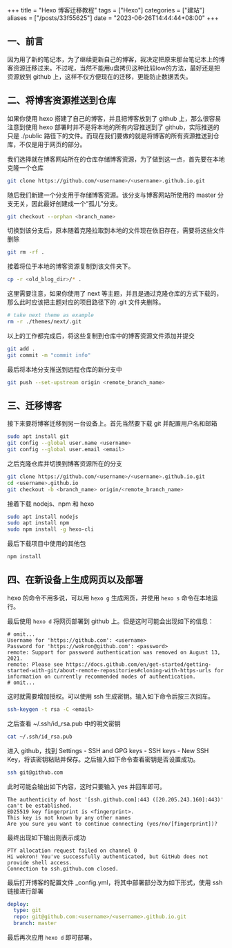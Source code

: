 +++
title = "Hexo 博客迁移教程"
tags = ["Hexo"]
categories = ["建站"]
aliases = ["/posts/33f55625"]
date = "2023-06-26T14:44:44+08:00"
+++
## 一、前言
因为用了新的笔记本，为了继续更新自己的博客，我决定把原来那台笔记本上的博客资源迁移过来。不过呢，当然不能用u盘拷贝这种比较low的方法，最好还是把资源放到 github 上，这样不仅方便现在的迁移，更能防止数据丢失。

<!-- more -->

## 二、将博客资源推送到仓库
如果你使用 hexo 搭建了自己的博客，并且把博客放到了 github 上，那么很容易注意到使用 hexo 部署时并不是将本地的所有内容推送到了 github，实际推送的只是 ./public 路径下的文件。而现在我们要做的就是将博客的所有资源推送到仓库，不仅是用于网页的部分。

我们选择就在博客网站所在的仓库存储博客资源，为了做到这一点，首先要在本地克隆一个仓库
```sh
git clone https://github.com/<username>/<username>.github.io.git
```

随后我们新建一个分支用于存储博客资源。该分支与博客网站所使用的 master 分支无关，因此最好创建成一个“孤儿”分支。
```sh
git checkout --orphan <branch_name>
```

切换到该分支后，原本随着克隆拉取到本地的文件现在依旧存在，需要将这些文件删除
```sh
git rm -rf .
```

接着将位于本地的博客资源复制到该文件夹下。
```sh
cp -r <old_blog_dir>/* .
```

这里需要注意，如果你使用了 next 等主题，并且是通过克隆仓库的方式下载的，那么此时应该把主题对应的项目路径下的 .git 文件夹删除。
```sh
# take next theme as example
rm -r ./themes/next/.git
```

以上的工作都完成后，将这些复制到仓库中的博客资源文件添加并提交
```sh
git add .
git commit -m "commit info"
```

最后将本地分支推送到远程仓库的新分支中
```sh
git push --set-upstream origin <remote_branch_name>
```

## 三、迁移博客
接下来要将博客迁移到另一台设备上。首先当然要下载 git 并配置用户名和邮箱
```sh
sudo apt install git
git config --global user.name <username>
git config --global user.email <email>
```

之后克隆仓库并切换到博客资源所在的分支
```sh
git clone https://github.com/<username>/<username>.github.io.git
cd <username>.github.io
git checkout -b <branch_name> origin/<remote_branch_name>
```

接着下载 nodejs、npm 和 hexo
```sh
sudo apt install nodejs
sudo apt install npm
sudo npm install -g hexo-cli
```

最后下载项目中使用的其他包
```sh
npm install
```

## 四、在新设备上生成网页以及部署
hexo 的命令不用多说，可以用 `hexo g` 生成网页，并使用 `hexo s` 命令在本地运行。

最后使用 `hexo d` 将网页部署到 github 上。但是这时可能会出现如下的信息：
```text
# omit...
Username for 'https://github.com': <username>
Password for 'https://wokron@github.com': <password>
remote: Support for password authentication was removed on August 13, 2021.
remote: Please see https://docs.github.com/en/get-started/getting-started-with-git/about-remote-repositories#cloning-with-https-urls for information on currently recommended modes of authentication.
# omit...
```

这时就需要增加授权。可以使用 ssh 生成密钥。输入如下命令后按三次回车。
```sh
ssh-keygen -t rsa -C <email>
```

之后查看 ~/.ssh/id_rsa.pub 中的明文密钥
```sh
cat ~/.ssh/id_rsa.pub
```

进入 github，找到 Settings - SSH and GPG keys - SSH keys - New SSH Key，将该密钥粘贴并保存。之后输入如下命令查看密钥是否设置成功。
```sh
ssh git@github.com
```

此时可能会输出如下内容，这时只要输入 yes 并回车即可。
```text
The authenticity of host '[ssh.github.com]:443 ([20.205.243.160]:443)' can't be established.
ED25519 key fingerprint is <fingerprint>.
This key is not known by any other names
Are you sure you want to continue connecting (yes/no/[fingerprint])? 
```

最终出现如下输出则表示成功
```text
PTY allocation request failed on channel 0
Hi wokron! You've successfully authenticated, but GitHub does not provide shell access.
Connection to ssh.github.com closed.
```

最后打开博客的配置文件 _config.yml，将其中部署部分改为如下形式，使用 ssh 链接进行部署
```yml
deploy:
  type: git
  repo: git@github.com:<username>/<username>.github.io.git
  branch: master
```

最后再次应用 `hexo d` 即可部署。